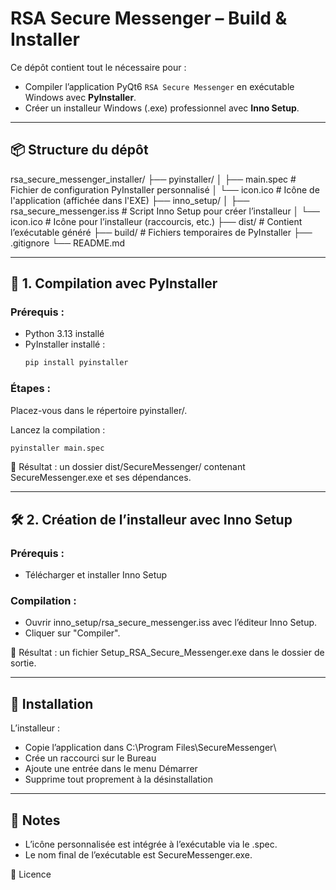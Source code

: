 # RSA Secure Messenger – Build & Installer

Ce dépôt contient tout le nécessaire pour :
- Compiler l’application PyQt6 `RSA Secure Messenger` en exécutable Windows avec **PyInstaller**.
- Créer un installeur Windows (.exe) professionnel avec **Inno Setup**.

---

## 📦 Structure du dépôt

rsa_secure_messenger_installer/
├── pyinstaller/
│   ├── main.spec # Fichier de configuration PyInstaller personnalisé
│   └── icon.ico # Icône de l'application (affichée dans l'EXE) 
├── inno_setup/
│   ├── rsa_secure_messenger.iss # Script Inno Setup pour créer l’installeur
│   └── icon.ico # Icône pour l’installeur (raccourcis, etc.)
├── dist/ # Contient l’exécutable généré
├── build/ # Fichiers temporaires de PyInstaller
├── .gitignore
└── README.md

---

## 🔧 1. Compilation avec PyInstaller

### Prérequis :
- Python 3.13 installé
- PyInstaller installé :  
  ```bash
  pip install pyinstaller
  ```

### Étapes :
Placez-vous dans le répertoire pyinstaller/.

Lancez la compilation :
```bash
pyinstaller main.spec
```

📁 Résultat : un dossier dist/SecureMessenger/ contenant SecureMessenger.exe et ses dépendances.

---

## 🛠️ 2. Création de l’installeur avec Inno Setup

### Prérequis :
- Télécharger et installer Inno Setup

### Compilation :
- Ouvrir inno_setup/rsa_secure_messenger.iss avec l’éditeur Inno Setup.
- Cliquer sur "Compiler".

📁 Résultat : un fichier Setup_RSA_Secure_Messenger.exe dans le dossier de sortie.

---

## 🚀 Installation

L’installeur :
- Copie l’application dans C:\Program Files\SecureMessenger\
- Crée un raccourci sur le Bureau
- Ajoute une entrée dans le menu Démarrer
- Supprime tout proprement à la désinstallation

---

## 📝 Notes

- L’icône personnalisée est intégrée à l’exécutable via le .spec.
- Le nom final de l’exécutable est SecureMessenger.exe.

📃 Licence
